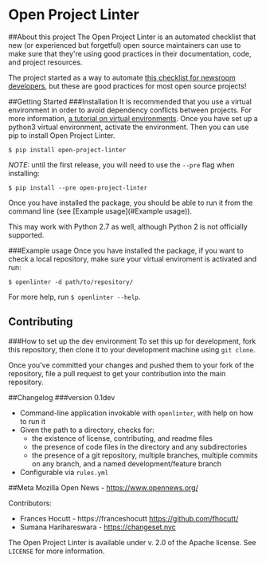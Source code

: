 # Open Project Linter

##About this project
The Open Project Linter is an automated checklist that new (or experienced
but forgetful) open source maintainers can use to make sure that they're
using good practices in their documentation, code, and project resources.

The project started as a way to automate
[this checklist for newsroom developers](https://docs.google.com/document/d/1kTtHAgzlyteODMia1JmIGbKkjGugxKMZfxoWEGdku_Q/edit#),
but these are good practices for most open source projects!

##Getting Started
###Installation
It is recommended that you use a virtual environment in order to avoid
dependency conflicts between projects. For more information,
[a tutorial on virtual environments](http://docs.python-guide.org/en/latest/dev/virtualenvs/).
Once you have set up a python3 virtual environment, activate the environment.
Then you can use pip to install Open Project Linter.
```
$ pip install open-project-linter
```
*NOTE:* until the first release, you will need to use the `--pre` flag when installing:
```
$ pip install --pre open-project-linter
```

Once you have installed the package, you should be able to run it from the
command line (see [Example usage](#Example usage)).

This may work with Python 2.7 as well, although Python 2 is not officially
supported.

###Example usage
Once you have installed the package, if you want to check a local repository,
make sure your virtual enviroment is activated and run:
```
$ openlinter -d path/to/repository/
```

For more help, run `$ openlinter --help`.

## Contributing
###How to set up the dev environment
To set this up for development, fork this repository, then clone it to
your development machine using `git clone`.

Once you've committed your changes and pushed them to your fork of the
repository, file a pull request to get your contribution into the main
repository.

##Changelog
###version 0.1dev
* Command-line application invokable with `openlinter`, with help on
  how to run it
* Given the path to a directory, checks for:
    * the existence of license, contributing, and readme files
    * the presence of code files in the directory and any subdirectories
    * the presence of a git repository, multiple branches,
      multiple commits on any branch, and a named development/feature branch
* Configurable via `rules.yml`

##Meta
Mozilla Open News - https://www.opennews.org/

Contributors:
* Frances Hocutt - https://franceshocutt https://github.com/fhocutt/
* Sumana Harihareswara - https://changeset.nyc

The Open Project Linter is available under v. 2.0 of the Apache license.
See `LICENSE` for more information.
